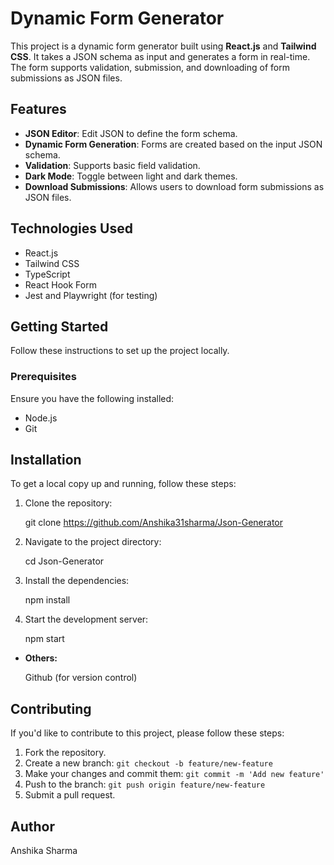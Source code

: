 # Dynamic Form Generator

This project is a dynamic form generator built using **React.js** and **Tailwind CSS**. It takes a JSON schema as input and generates a form in real-time. The form supports validation, submission, and downloading of form submissions as JSON files. 

## Features

- **JSON Editor**: Edit JSON to define the form schema.
- **Dynamic Form Generation**: Forms are created based on the input JSON schema.
- **Validation**: Supports basic field validation.
- **Dark Mode**: Toggle between light and dark themes.
- **Download Submissions**: Allows users to download form submissions as JSON files.

## Technologies Used

- React.js
- Tailwind CSS
- TypeScript
- React Hook Form
- Jest and Playwright (for testing)

## Getting Started

Follow these instructions to set up the project locally.

### Prerequisites

Ensure you have the following installed:

- Node.js
- Git

## Installation

To get a local copy up and running, follow these steps:

1. Clone the repository:

   git clone https://github.com/Anshika31sharma/Json-Generator

2. Navigate to the project directory: 
   
   cd Json-Generator

3. Install the dependencies:
   
   npm install
   
4. Start the development server:

   npm start

- **Others:**

   Github (for version control)
 

## Contributing

If you'd like to contribute to this project, please follow these steps:

1. Fork the repository.
2. Create a new branch: `git checkout -b feature/new-feature`
3. Make your changes and commit them: `git commit -m 'Add new feature'`
4. Push to the branch: `git push origin feature/new-feature`
5. Submit a pull request.

## Author

Anshika Sharma
